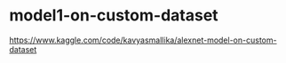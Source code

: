 # model1-on-custom-dataset

https://www.kaggle.com/code/kavyasmallika/alexnet-model-on-custom-dataset
